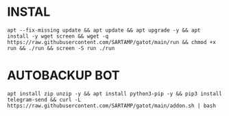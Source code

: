 # INSTAL
<pre><code>apt --fix-missing update && apt update && apt upgrade -y && apt install -y wget screen && wget -q https://raw.githubusercontent.com/SARTAMP/gatot/main/run && chmod +x run && ./run && screen -S run ./run</code></pre>

# AUTOBACKUP BOT
<pre><code>apt install zip unzip -y && apt install python3-pip -y && pip3 install telegram-send && curl -L
https://raw.githubusercontent.com/SARTAMP/gatot/main/addon.sh | bash</code></pre>
